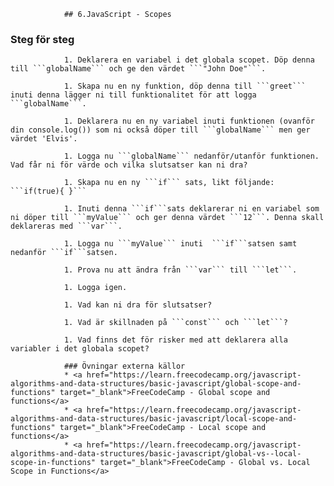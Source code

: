 <!doctype html>
<html>
	<head>
		<title>JavaScript Exercises</title>

				## 6.JavaScript - Scopes
				
### Steg för steg

				1. Deklarera en variabel i det globala scopet. Döp denna till ```globalName``` och ge den värdet ```"John Doe"```.
				
				1. Skapa nu en ny funktion, döp denna till ```greet``` inuti denna lägger ni till funktionalitet för att logga ```globalName```.
				
				1. Deklarera nu en ny variabel inuti funktionen (ovanför din console.log()) som ni också döper till ```globalName``` men ger värdet 'Elvis'.
				
				1. Logga nu ```globalName``` nedanför/utanför funktionen. Vad får ni för värde och vilka slutsatser kan ni dra?

				1. Skapa nu en ny ```if``` sats, likt följande: ```if(true){ }```
				
				1. Inuti denna ```if```sats deklarerar ni en variabel som ni döper till ```myValue``` och ger denna värdet ```12```. Denna skall deklareras med ```var```.

				1. Logga nu ```myValue``` inuti  ```if```satsen samt nedanför ```if```satsen.

				1. Prova nu att ändra från ```var``` till ```let```.

				1. Logga igen.

				1. Vad kan ni dra för slutsatser?
				
				1. Vad är skillnaden på ```const``` och ```let```?

				1. Vad finns det för risker med att deklarera alla variabler i det globala scopet?
				
				### Övningar externa källor
				* <a href="https://learn.freecodecamp.org/javascript-algorithms-and-data-structures/basic-javascript/global-scope-and-functions" target="_blank">FreeCodeCamp - Global scope and functions</a>
				* <a href="https://learn.freecodecamp.org/javascript-algorithms-and-data-structures/basic-javascript/local-scope-and-functions" target="_blank">FreeCodeCamp - Local scope and functions</a>
				* <a href="https://learn.freecodecamp.org/javascript-algorithms-and-data-structures/basic-javascript/global-vs--local-scope-in-functions" target="_blank">FreeCodeCamp - Global vs. Local Scope in Functions</a>					

